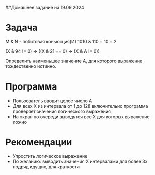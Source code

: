 ##Домашнее задание на 19.09.2024

# Задача

M & N - побитовая коньюкция(И) 1010 & 110 = 10 = 2

(X & 94 != 0) -> ((X & 21 == 0) -> (X & A != 0))

Определить наименьшее значение А, для которого выражение тождественно истинно.

# Программа

- Пользователь вводит целое число А
- Для всех Х из интервала от 1 до 128 включительно программа проверяет значения логического выражения
- На экран по очереди выводятся все Х для которых выражение ложно

# Рекомендации

- Упростить логическое выражение
- По желанию: выводить значения Х интервалами для более 3х подряд идущих, для краткости
